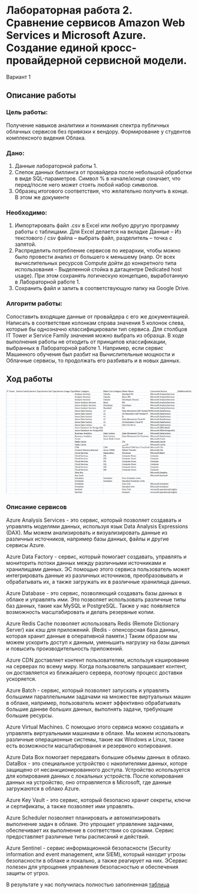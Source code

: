 # Лабораторная работа 2. Сравнение сервисов Amazon Web Services и Microsoft Azure. Создание единой кросс-провайдерной сервисной модели.

Вариант 1

## Описание работы

### Цель работы:

Получение навыков аналитики и понимания спектра публичных облачных сервисов без привязки к вендору. Формирование у студентов комплексного видения Облака. 

### Дано:

1. Данные лабораторной работы 1.
2. Слепок данных биллинга от провайдера после небольшой обработки в виде SQL-параметров. Символ % в начале/конце означает, что перед/после него может стоять любой набор символов.
3. Образец итогового соответствия, что желательно получить в конце. В этом же документе  

### Необходимо:

1. Импортировать файл .csv в Excel или любую другую программу работы с таблицами. Для Excel делается на вкладке Данные – Из текстового / csv файла – выбрать файл, разделитель – точка с запятой.
2. Распределить потребление сервисов по иерархии, чтобы можно было провести анализ от большего к меньшему (напр. От всех вычислительных ресурсов Compute дойти до конкретного типа использования - Выделенной стойка в датацентре Dedicated host usage). При этом сохранять логическую концепцию, выработанную в Лабораторной работе 1.
3. Сохранить файл и залить в соответствующую папку на Google Drive.

### Алгоритм работы:

Сопоставить входящие данные от провайдера с его же документацией. Написать в соответствие колонкам справа значения 5 колонок слева, которые бы однозначно классифицировали тип сервиса. Для столбцов IT Tower и Service Family значения можно выбрать из образца. В ходе выполнения работы не отходить от принципов классификации, выбранных в Лабораторной работе 1. Например, если сервис Машинного обучения был разбит на Вычислительные мощности и Облачные сервисы, то продолжать его разбивать и в новых данных.



## Ход работы


![image](https://github.com/paltovkletku/babaiki_devops_clouds/blob/main/Clouds/Lab2/media/%D0%BD%D0%B0%D1%87%D0%B0%D0%BB%D0%BE.png)


### Описание сервисов

Azure Analysis Services - это сервис, который позволяет создавать и управлять моделями данных, используя язык Data Analysis Expressions (DAX). Мы можем анализировать и визуализировать данные из различных источников, например базы данных, файлы и другие сервисы Azure.



Azure Data Factory - сервис, который помогает создавать, управлять и мониторить потоки данных между различными источниками и хранилищами данных. ЭС помощью этого сервиса пользователь может интегрировать данные из различных источников, преобразовывать и обрабатывать их, а также загружать их в различные хранилища данных.



Azure Database - это сервис, позволяющий создавать базы данных в облаке и управлять ими. Это позволяет использовать различные типы баз данных, такие как MySQL и PostgreSQL. Также у нас появляется возможность масштабировать и делать резервные копии.



Azure Redis Cache позволяет использовать Redis (Remote Dictionary Server) как кэш для приложений. (Redis - опенсорсная база данных, которая хранит данные в оперативной памяти.) Таким образом мы можем ускорить доступ к данным, уменьшить нагрузку на базы данных и повысить производительность приложений.



Azure CDN доставляет контент пользователям, используя кэширование на серверах по всему миру. Когда пользователь запрашивает контент, он доставляется из ближайшего сервера, поэтому процесс доставки ускоряется.



Azure Batch - сервис, который позволяет запускать и управлять большими параллельными задачами на множестве виртуальных машин в облаке, например, пользователь может эффективно обрабатывать большие даннве больших данных, выполнять задачи, требующие большие ресурсы.



Azure Virtual Machines. С помощью этого сервиса можно создавать и управлять виртуальными машинами в облаке. Мы можем использовать различные операционные системы, такие как Windows и Linux, также есть возможности масштабирования и резервного копирования.



Azure Data Box помогает передавать большие объемы данных в облако. DataBox - это специальное устройство с накопителями данных, которе защищено от несанкционированного доступа. Устройство используется для копирования данных с локальных устройств. После копирования данных на устройство, оно отправляется в Microsoft, где данные загружаются в облако Azure.


Azure Key Vault - это сервис, который безопасно хранит секреты, ключи и сертификаты, а также позволяет ими управлять.


Azure Scheduler позволяет планировать и автоматизировать выполнение задач в облаке. Это упрощает управление задачами, обеспечивает их выполнение в соответствии со сроками. Сервис предоставляет различные типы расписаний и действий.


Azure Sentinel - сервис информационной безопасности (Security information and event management, или SIEM), который находит угрозы безопасности в облаке и локально, а также реагирует на них. ЭСервис полезен для упрощения управления безопасностью и обеспечения защиты от угроз.




В результате у нас получилась полностью заполненная [таблица](https://docs.google.com/spreadsheets/d/194KKOtGWwIgUhYU8fmLR3m28ggCNYdMv6IxVeHKXzgs/edit?usp=sharing)






